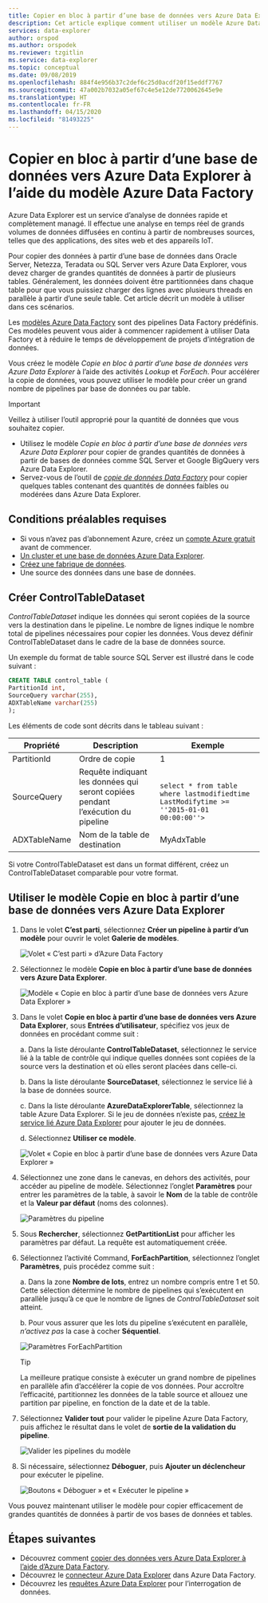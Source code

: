 ```yaml
---
title: Copier en bloc à partir d’une base de données vers Azure Data Explorer à l’aide du modèle Azure Data Factory
description: Cet article explique comment utiliser un modèle Azure Data Factory pour copier en bloc à partir d’une base de données vers Azure Data Explorer
services: data-explorer
author: orspod
ms.author: orspodek
ms.reviewer: tzgitlin
ms.service: data-explorer
ms.topic: conceptual
ms.date: 09/08/2019
ms.openlocfilehash: 884f4e956b37c2def6c25d0acdf20f15eddf7767
ms.sourcegitcommit: 47a002b7032a05ef67c4e5e12de7720062645e9e
ms.translationtype: HT
ms.contentlocale: fr-FR
ms.lasthandoff: 04/15/2020
ms.locfileid: "81493225"
---
```

# <a name="copy-in-bulk-from-a-database-to-azure-data-explorer-by-using-the-azure-data-factory-template"></a>Copier en bloc à partir d’une base de données vers Azure Data Explorer à l’aide du modèle Azure Data Factory 

Azure Data Explorer est un service d’analyse de données rapide et complètement managé. Il effectue une analyse en temps réel de grands volumes de données diffusées en continu à partir de nombreuses sources, telles que des applications, des sites web et des appareils IoT. 

Pour copier des données à partir d’une base de données dans Oracle Server, Netezza, Teradata ou SQL Server vers Azure Data Explorer, vous devez charger de grandes quantités de données à partir de plusieurs tables. Généralement, les données doivent être partitionnées dans chaque table pour que vous puissiez charger des lignes avec plusieurs threads en parallèle à partir d’une seule table. Cet article décrit un modèle à utiliser dans ces scénarios.

Les [modèles Azure Data Factory](/azure/data-factory/solution-templates-introduction) sont des pipelines Data Factory prédéfinis. Ces modèles peuvent vous aider à commencer rapidement à utiliser Data Factory et à réduire le temps de développement de projets d’intégration de données. 

Vous créez le modèle *Copie en bloc à partir d’une base de données vers Azure Data Explorer* à l’aide des activités *Lookup* et *ForEach*. Pour accélérer la copie de données, vous pouvez utiliser le modèle pour créer un grand nombre de pipelines par base de données ou par table. 

> [!IMPORTANT]
> Veillez à utiliser l’outil approprié pour la quantité de données que vous souhaitez copier.
> * Utilisez le modèle *Copie en bloc à partir d’une base de données vers Azure Data Explorer* pour copier de grandes quantités de données à partir de bases de données comme SQL Server et Google BigQuery vers Azure Data Explorer. 
> * Servez-vous de l’outil de [*copie de données Data Factory*](data-factory-load-data.md) pour copier quelques tables contenant des quantités de données faibles ou modérées dans Azure Data Explorer. 

## <a name="prerequisites"></a>Conditions préalables requises

* Si vous n’avez pas d’abonnement Azure, créez un [compte Azure gratuit](https://azure.microsoft.com/free/) avant de commencer.
* [Un cluster et une base de données Azure Data Explorer](create-cluster-database-portal.md).
* [Créez une fabrique de données](data-factory-load-data.md#create-a-data-factory).
* Une source des données dans une base de données.

## <a name="create-controltabledataset"></a>Créer ControlTableDataset

*ControlTableDataset* indique les données qui seront copiées de la source vers la destination dans le pipeline. Le nombre de lignes indique le nombre total de pipelines nécessaires pour copier les données. Vous devez définir ControlTableDataset dans le cadre de la base de données source.

Un exemple du format de table source SQL Server est illustré dans le code suivant :
    
```sql   
CREATE TABLE control_table (
PartitionId int,
SourceQuery varchar(255),
ADXTableName varchar(255)
);
```

Les éléments de code sont décrits dans le tableau suivant :

|Propriété  |Description  | Exemple
|---------|---------| ---------|
|PartitionId   |  Ordre de copie | 1  |  
|SourceQuery   |  Requête indiquant les données qui seront copiées pendant l’exécution du pipeline | <br>`select * from table where lastmodifiedtime  LastModifytime >= ''2015-01-01 00:00:00''>` </br>    
|ADXTableName  |  Nom de la table de destination | MyAdxTable       |  

Si votre ControlTableDataset est dans un format différent, créez un ControlTableDataset comparable pour votre format.

## <a name="use-the-bulk-copy-from-database-to-azure-data-explorer-template"></a>Utiliser le modèle Copie en bloc à partir d’une base de données vers Azure Data Explorer

1. Dans le volet **C’est parti**, sélectionnez **Créer un pipeline à partir d’un modèle** pour ouvrir le volet **Galerie de modèles**.

    ![Volet « C’est parti » d’Azure Data Factory](media/data-factory-template/adf-get-started.png)

1. Sélectionnez le modèle **Copie en bloc à partir d’une base de données vers Azure Data Explorer**.
 
    ![Modèle « Copie en bloc à partir d’une base de données vers Azure Data Explorer »](media/data-factory-template/pipeline-from-template.png)

1.  Dans le volet **Copie en bloc à partir d’une base de données vers Azure Data Explorer**, sous **Entrées d’utilisateur**, spécifiez vos jeux de données en procédant comme suit : 

    a. Dans la liste déroulante **ControlTableDataset**, sélectionnez le service lié à la table de contrôle qui indique quelles données sont copiées de la source vers la destination et où elles seront placées dans celle-ci. 

    b. Dans la liste déroulante **SourceDataset**, sélectionnez le service lié à la base de données source. 

    c. Dans la liste déroulante **AzureDataExplorerTable**, sélectionnez la table Azure Data Explorer. Si le jeu de données n’existe pas, [créez le service lié Azure Data Explorer](data-factory-load-data.md#create-the-azure-data-explorer-linked-service) pour ajouter le jeu de données.

    d. Sélectionnez **Utiliser ce modèle**.

    ![Volet « Copie en bloc à partir d’une base de données vers Azure Data Explorer »](media/data-factory-template/configure-bulk-copy-adx-template.png)

1. Sélectionnez une zone dans le canevas, en dehors des activités, pour accéder au pipeline de modèle. Sélectionnez l’onglet **Paramètres** pour entrer les paramètres de la table, à savoir le **Nom** de la table de contrôle et la **Valeur par défaut** (noms des colonnes).

    ![Paramètres du pipeline](media/data-factory-template/pipeline-parameters.png)

1.  Sous **Rechercher**, sélectionnez **GetPartitionList** pour afficher les paramètres par défaut. La requête est automatiquement créée.
1.  Sélectionnez l’activité Command, **ForEachPartition**, sélectionnez l’onglet **Paramètres**, puis procédez comme suit :

    a. Dans la zone **Nombre de lots**, entrez un nombre compris entre 1 et 50. Cette sélection détermine le nombre de pipelines qui s’exécutent en parallèle jusqu’à ce que le nombre de lignes de *ControlTableDataset* soit atteint. 

    b. Pour vous assurer que les lots du pipeline s’exécutent en parallèle, *n’activez pas* la case à cocher **Séquentiel**.

    ![Paramètres ForEachPartition](media/data-factory-template/foreach-partition-settings.png)

    > [!TIP]
    > La meilleure pratique consiste à exécuter un grand nombre de pipelines en parallèle afin d’accélérer la copie de vos données. Pour accroître l’efficacité, partitionnez les données de la table source et allouez une partition par pipeline, en fonction de la date et de la table.

1. Sélectionnez **Valider tout** pour valider le pipeline Azure Data Factory, puis affichez le résultat dans le volet de **sortie de la validation du pipeline**.

    ![Valider les pipelines du modèle](media/data-factory-template/validate-template-pipelines.png)

1. Si nécessaire, sélectionnez **Déboguer**, puis **Ajouter un déclencheur** pour exécuter le pipeline.

    ![Boutons « Déboguer » et « Exécuter le pipeline »](media/data-factory-template/trigger-run-of-pipeline.png)    

Vous pouvez maintenant utiliser le modèle pour copier efficacement de grandes quantités de données à partir de vos bases de données et tables.

## <a name="next-steps"></a>Étapes suivantes

* Découvrez comment [copier des données vers Azure Data Explorer à l’aide d’Azure Data Factory](data-factory-load-data.md).
* Découvrez le [connecteur Azure Data Explorer](/azure/data-factory/connector-azure-data-explorer) dans Azure Data Factory.
* Découvrez les [requêtes Azure Data Explorer](/azure/data-explorer/web-query-data) pour l’interrogation de données.






